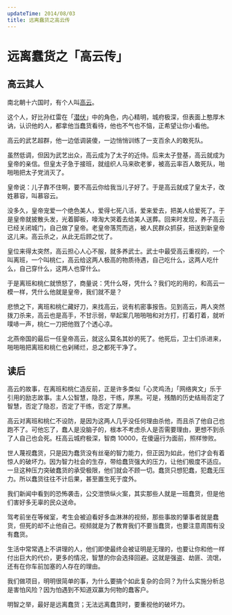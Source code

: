 ```yaml
---
updateTime: 2014/08/03
title: 远离蠢货之高云传
---
```

# 远离蠢货之「高云传」

## 高云其人
南北朝十六国时，有个人叫[高云](http://www.baike.com/ipadwiki/%E9%AB%98%E4%BA%91)。

这个人，好比孙红雷在「[潜伏](https://baike.baidu.com/item/潜伏/7704875)」中的角色，内心精明，城府极深，但表面上憨厚木讷，认识他的人，都拿他当蠢货看待，他也不气也不恼，正希望让你小看他。

高云的武艺超群，他一边低调装傻，一边悄悄训练了一支百余人的敢死队。

虽然低调，但因为武艺出众，高云成为了太子的近侍。后来太子登基，高云就成为皇帝的亲信。但皇太子急于接班，就组织人马来砍老爹，被高云率百人敢死队，啪啪啪把太子党消灭了。

皇帝说：儿子靠不住啊，要不高云你给我当儿子好了。于是高云就成了皇太子，改姓慕容，叫慕容云。

没多久，皇帝宠爱一个绝色美人，爱得七死八活，爱来爱去，把美人给爱死了。于是皇帝就披散头发，光着脚板，嚎淘大哭着去给美人送葬。回来时发现，养子高云已经关闭城门，自己做了皇帝。老皇帝落荒而逃，被人民群众抓获，扭送到新皇帝这儿来。高云杀之，从此无后顾之忧了。

皇位来得太突然，高云担心人心不服，就多养武士。武士中最受高云重视的，一个叫离班，一个叫桃仁，高云给这两人极高的物质待遇，自己吃什么，这两人吃什么，自己穿什么，这两人也穿什么。

于是离班和桃仁就愤怒了，商量说：凭什么呀，凭什么？我们吃的用的，和高云一模一样，凭什么他就是皇帝，我们就不是？

悲愤之下，离班和桃仁藏好刀，来找高云，说有机密事报告。见到高云，两人突然拨刀杀来，高云也是高手，不甘示弱，举起案几啪啪啪和对方打，打着打着，就听噗哧一声，桃仁一刀把他戮了个透心凉。

北燕帝国的最后一任皇帝高云，就这么莫名其妙的死了。他死后，卫士们杀进来，啪啪啪把离班和桃仁也剁稀烂，总之都死干净了。


## 读后
高云的故事，在离班和桃仁造反前，正是许多类似「心灵鸡汤」「网络爽文」乐于引用的励志故事。主人公智慧，隐忍，干练，厚黑。可是，残酷的历史结局否定了智慧，否定了隐忍，否定了干练，否定了厚黑。

高云对离班和桃仁不设防，是因为这两人几乎没任何理由杀他，而且杀了他自己也跑不了。可他忘了，蠢人是没脑子的，根本不考虑杀人是否需要理由，更想不到杀了人自己也会死。枉高云城府极深，智商 10000，在傻逼行为面前，照样惨败。

世人蔑视蠢货，只是因为蠢货没有丝毫的智力能力，但正因为如此，他们才会有着惊人的破坏力。因为智力社会的生存，带给蠢货强大的压力，让他们极度不适应。一旦这种压力突破蠢货的承受极限，他们就会不顾一切。蠢货只想犯蠢，犯蠢无压力。所以蠢货往往不计后果，甚至置生死于度外。

我们新闻中看到的恐怖袭击，公交泄愤纵火案，其实那些人就是一班蠢货，但是他们害好多无辜的民众送命。

驾考前坐在等候室，考生会被迫看好多血淋淋的视频，那些事故的肇事者就是蠢货，但死的却不止他自己。视频就是为了教育我们不要当蠢货，也要注意周围有没有蠢货。

生活中常常遇上不讲理的人，他们即使最终会被证明是无理的，也要让你和他一样付出巨大的代价，更多的情况，智慧的你会选择回避。这就是强盗、劫匪、流氓，还有在你车前加塞的人存在的理由。

我们做项目，明明很简单的事，为什么要搞个如此复杂的合同？为什么实施分析总是害怕风险？因为怕遇到不知道双赢为何物的蠢客户。

明智之举，最好是远离蠢货；无法远离蠢货时，要重视他的破坏力。